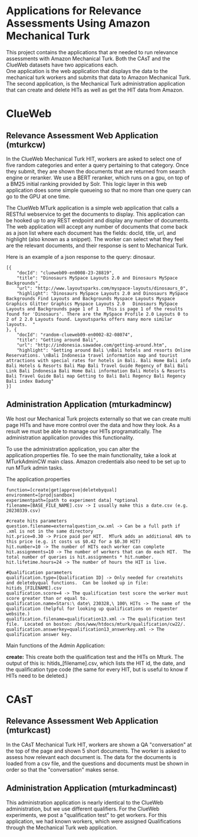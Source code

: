 Applications for Relevance Assessments Using Amazon Mechanical Turk
========

This project contains the applications that are needed to run relevance assessments with Amazon Mechanical Turk.  Both the CAsT and the ClueWeb datasets have two appications each.  
One application is the web application that displays the data to the mechanical turk workers and submits that data to Amazon Mechanical Turk.  The second application, is the 
Mechanical Turk administration application that can create and delete HITs as well as get the HIT data from Amazon.

# ClueWeb
## Relevance Assessment Web Application (mturkcw)
In the ClueWeb Mechanical Turk HIT, workers are asked to select one of five random categories and enter a query pertaining to that category.  Once they submit, they are shown 
the documents that are returned from search engine or reranker.  We use a BERT reranker, which runs on a gpu, on top of a BM25 initial ranking provided by Solr.  This logic 
layer in this web application does some simple queueing so that no more than one query can go to the GPU at one time.

The ClueWeb MTurk application is a simple web application that calls a RESTful webservice to get the documents to display.  This application can be hooked up to any REST endpoint 
and display any number of documents.  The web application will accept any number of documents that come back as a json list where each document has the fields: docId, title, 
url, and highlight (also known as a snippet).  The worker can select what they feel are the relevant documents, and their response is sent to Mechanical Turk.

Here is an example of a json response to the query: dinosaur.
```
[{
	"docId": "clueweb09-en0008-23-28819",
	"title": "Dinosaurs MySpace Layouts 2.0 and Dinosaurs MySpace Backgrounds",
	"url": "http://www.layoutsparks.com/myspace-layouts/dinosaurs_0",
	"highlight": "Dinosaurs MySpace Layouts 2.0 and Dinosaurs MySpace Backgrounds Find Layouts and Backgrounds Myspace Layouts Myspace Graphics Glitter Graphics Myspace Layouts 2.0   Dinosaurs MySpace Layouts and Backgrounds page 1 of 1   This is page 1 of the results found for 'Dinosaurs'. There are the MySpace Profile 2.0 Layouts 0 to 2 of 2 2.0 Layouts found. Layoutsparks offers many more similar layouts.  "
}, {
	"docId": "random-clueweb09-en0002-82-08074",
	"title": "Getting around Bali",
	"url": "http://indonesia.sawadee.com/getting-around.htm",
	"highlight": "Getting around Bali \nBali hotels and resorts Online Reservations. \nBali Indonesia travel information map and tourist attractions with special rates for hotels in Bali. Bali Home Bali info Bali Hotels & Resorts Bali Map Bali Travel Guide Regency of Bali Bali Link Bali Indonesia Bali Home Bali information Bali Hotels & Resorts Bali Travel Guide Bali map Getting to Bali Bali Regency Bali Regency Bali index Badung"
}]
```

## Administration Application (mturkadmincw)
We host our Mechanical Turk projects externally so that we can create multi page HITs and have more control over the data and how they look.  As a result we must be able to manage 
our HITs programatically.  The administration application provides this functionality.

To use the administration application, you can alter the application.properties file.  To see the main functionality, take a look at MTurkAdminCW main class.  Amazon credentials also need to be set up to run MTurk admin tasks.

The application.properties
```
function=[create|get|approve|deletebyqual]
environment=[prod|sandbox]
experimentpath=[path to experiment data] *optional 
filename=[BASE_FILE_NAME].csv -> I usually make this a date.csv (e.g. 20230339.csv)

#create hits parameters
question.filename=externalquestion_cw.xml -> Can be a full path if .xml is not in the same directory
hit.price=0.30 -> Price paid per HIT.  MTurk adds an additional 40% to this price (e.g. it costs us $0.42 for a $0.30 HIT)
hit.number=10 -> The number of HITs each worker can complete
hit.assignments=10 -> The number of workers that can do each HIT.  The total number of queries is hit.assignments * hit.number.
hit.lifetime.hours=24 -> The number of hours the HIT is live.

#Qualification parameters
qualification.type=[Qualification ID] -> Only needed for createhits and deletebyqual functions.  Can be looked up in file: hitids_[FILENAME].csv
qualification.score=4 -> The qualification test score the worker must score greater than or equal to.
qualification.name=Stars:\ date\ 230328,\ 100\ HITs -> The name of the qualification (helpful for looking up qualifications on requester website.)
qualification.filename=qualification13.xml -> The qualification test file.  Located on boston: /bos/www/htdocs/mturk/qualification/cw22/.
qualification.answerkey=qualification13_answerkey.xml -> The qualification answer key.
```

Main functions of the Admin Application:

<b>create:</b> This create both the qualification test and the HITs on Mturk.  The output of this is: hitids_[filename].csv, which lists the HIT id, the date, and the qualification type code (the same for every HIT, but is useful to know if HITs need to be deleted.)

# CAsT
## Relevance Assessment Web Application (mturkcast)
In the CAsT Mechanical Turk HIT, workers are shown a QA "conversation" at the top of the page and shown 5 short documents.  The worker is asked to assess how relevant each 
document is.  The data for the documents is loaded from a csv file, and the questions and documents must be shown in order so that the "conversation" makes sense.

## Administration Application (mturkadmincast)
This administration application is nearly identical to the ClueWeb administration, but we use different qualifiers.  For the ClueWeb experiments, we post a "qualification test"
to get workers.  For this application, we had known workers, which were assigned Qualifications through the Mechanical Turk web application.
